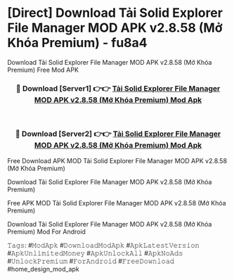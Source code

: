 # [Direct] Download Tải Solid Explorer File Manager MOD APK v2.8.58 (Mở Khóa Premium) - fu8a4
Download Tải Solid Explorer File Manager MOD APK v2.8.58 (Mở Khóa Premium) Free Mod APK

<div align="center">
<h3>🔴 Download [Server1] 👉👉 <a href="https://apk-comot.site?title=Tải_Solid_Explorer_File_Manager_MOD_APK_v2.8.58_(Mở_Khóa_Premium)">Tải Solid Explorer File Manager MOD APK v2.8.58 (Mở Khóa Premium) Mod Apk</a></h3><br>

<h3>🔴 Download [Server2] 👉👉 <a href="https://apk-comot.site?title=Tải_Solid_Explorer_File_Manager_MOD_APK_v2.8.58_(Mở_Khóa_Premium)">Tải Solid Explorer File Manager MOD APK v2.8.58 (Mở Khóa Premium) Mod Apk</a></h3>
</div>


Free Download APK MOD Tải Solid Explorer File Manager MOD APK v2.8.58 (Mở Khóa Premium)

Download Tải Solid Explorer File Manager MOD APK v2.8.58 (Mở Khóa Premium) 

Free APK MOD Tải Solid Explorer File Manager MOD APK v2.8.58 (Mở Khóa Premium) 

Download Tải Solid Explorer File Manager MOD APK v2.8.58 (Mở Khóa Premium) Mod For Android

𝚃𝚊𝚐𝚜: #𝙼𝚘𝚍𝙰𝚙𝚔 #𝙳𝚘𝚠𝚗𝚕𝚘𝚊𝚍𝙼𝚘𝚍𝙰𝚙𝚔 #𝙰𝚙𝚔𝙻𝚊𝚝𝚎𝚜𝚝𝚅𝚎𝚛𝚜𝚒𝚘𝚗 #𝙰𝚙𝚔𝚄𝚗𝚕𝚒𝚖𝚒𝚝𝚎𝚍𝙼𝚘𝚗𝚎𝚢 #𝙰𝚙𝚔𝚄𝚗𝚕𝚘𝚌𝚔𝙰𝚕𝚕 #𝙰𝚙𝚔𝙽𝚘𝙰𝚍𝚜 #𝚄𝚗𝚕𝚘𝚌𝚔𝙿𝚛𝚎𝚖𝚒𝚞𝚖 #𝙵𝚘𝚛𝙰𝚗𝚍𝚛𝚘𝚒𝚍 #𝙵𝚛𝚎𝚎𝙳𝚘𝚠𝚗𝚕𝚘𝚊𝚍 #home_design_mod_apk